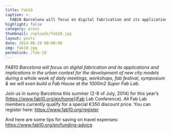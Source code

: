 ```yaml
---
title: Fab10
caption: >-
  FAB10 Barcelona will focus on digital fabrication and its applications and implications in the urban context for the development of new city models during a whole week of daily meetings, workshops, fab festival, symposium & we will even build a Fab House at the 1000m2 Super Fab Lab.
highlight: false
category: press
thumbnail: /uploads/fab10.jpg
layout: posts
date: 2014-06-19 00:00:00
img: fab10.jpg
permalink: /fab-10
---
```


*FAB10 Barcelona will focus on digital fabrication and its applications and implications in the urban context for the development of new city models during a whole week of daily meetings, workshops, fab festival, symposium & we will even build a Fab House at the 1000m2 Super Fab Lab.*

Join us in sunny Barcelona this summer (2-8 of July, 2014) for this year’s [https://www.fab10.org/en/home](Fab Lab Conference). All Fab Lab members currently qualify for a special €350 discount price. You can register here: https://www.fab10.org/register

And here are some tips for saving on travel expenses: https://www.fab10.org/en/funding-advice
